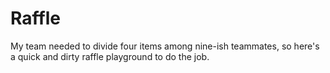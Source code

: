 # Raffle
My team needed to divide four items among nine-ish teammates, so here's a quick and dirty raffle playground to do the job.
